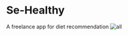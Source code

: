 # Se-Healthy
A freelance app for diet recommendation
<img src="https://i.ibb.co/dcfmbNH/all.jpg" alt="all" border="0">
